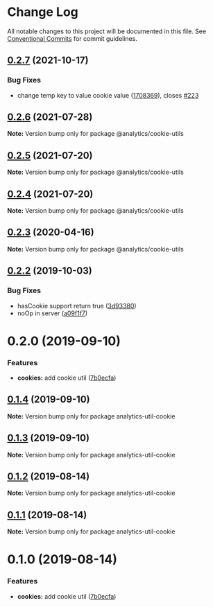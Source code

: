 # Change Log

All notable changes to this project will be documented in this file.
See [Conventional Commits](https://conventionalcommits.org) for commit guidelines.

## [0.2.7](https://github.com/DavidWells/analytics/tree/master/packages/analytics-util-cookie/compare/@analytics/cookie-utils@0.2.6...@analytics/cookie-utils@0.2.7) (2021-10-17)


### Bug Fixes

* change temp key to value cookie value ([1708369](https://github.com/DavidWells/analytics/tree/master/packages/analytics-util-cookie/commit/1708369)), closes [#223](https://github.com/DavidWells/analytics/tree/master/packages/analytics-util-cookie/issues/223)





## [0.2.6](https://github.com/DavidWells/analytics/tree/master/packages/analytics-util-cookie/compare/@analytics/cookie-utils@0.2.5...@analytics/cookie-utils@0.2.6) (2021-07-28)

**Note:** Version bump only for package @analytics/cookie-utils





## [0.2.5](https://github.com/DavidWells/analytics/tree/master/packages/analytics-util-cookie/compare/@analytics/cookie-utils@0.2.4...@analytics/cookie-utils@0.2.5) (2021-07-20)

**Note:** Version bump only for package @analytics/cookie-utils





## [0.2.4](https://github.com/DavidWells/analytics/tree/master/packages/analytics-util-cookie/compare/@analytics/cookie-utils@0.2.3...@analytics/cookie-utils@0.2.4) (2021-07-20)

**Note:** Version bump only for package @analytics/cookie-utils





## [0.2.3](https://github.com/DavidWells/analytics/compare/@analytics/cookie-utils@0.2.2...@analytics/cookie-utils@0.2.3) (2020-04-16)

**Note:** Version bump only for package @analytics/cookie-utils





## [0.2.2](https://github.com/DavidWells/analytics/compare/@analytics/cookie-utils@0.2.0...@analytics/cookie-utils@0.2.2) (2019-10-03)


### Bug Fixes

* hasCookie support return true ([3d93380](https://github.com/DavidWells/analytics/commit/3d93380))
* noOp in server ([a09f1f7](https://github.com/DavidWells/analytics/commit/a09f1f7))





# 0.2.0 (2019-09-10)


### Features

* **cookies:** add cookie util ([7b0ecfa](https://github.com/DavidWells/analytics/commit/7b0ecfa))





## [0.1.4](https://github.com/DavidWells/analytics/compare/analytics-util-cookie@0.1.3...analytics-util-cookie@0.1.4) (2019-09-10)

**Note:** Version bump only for package analytics-util-cookie





## [0.1.3](https://github.com/DavidWells/analytics/compare/analytics-util-cookie@0.1.2...analytics-util-cookie@0.1.3) (2019-09-10)

**Note:** Version bump only for package analytics-util-cookie





## [0.1.2](https://github.com/DavidWells/analytics/compare/analytics-util-cookie@0.1.1...analytics-util-cookie@0.1.2) (2019-08-14)

**Note:** Version bump only for package analytics-util-cookie





## [0.1.1](https://github.com/DavidWells/analytics/compare/analytics-util-cookie@0.1.0...analytics-util-cookie@0.1.1) (2019-08-14)

**Note:** Version bump only for package analytics-util-cookie





# 0.1.0 (2019-08-14)


### Features

* **cookies:** add cookie util ([7b0ecfa](https://github.com/DavidWells/analytics/commit/7b0ecfa))

